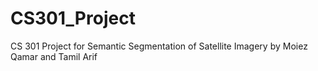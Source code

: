 # CS301_Project
CS 301 Project for Semantic Segmentation of Satellite Imagery by Moiez Qamar and Tamil Arif

